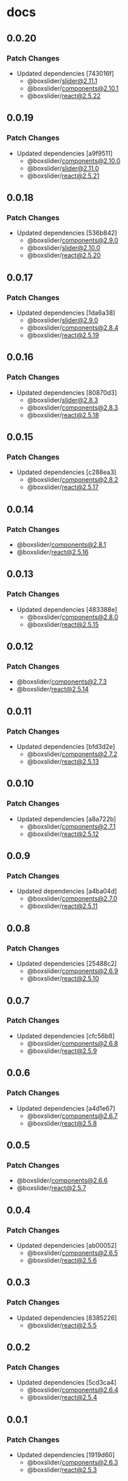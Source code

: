 # docs

## 0.0.20

### Patch Changes

- Updated dependencies [743016f]
  - @boxslider/slider@2.11.1
  - @boxslider/components@2.10.1
  - @boxslider/react@2.5.22

## 0.0.19

### Patch Changes

- Updated dependencies [a9f9511]
  - @boxslider/components@2.10.0
  - @boxslider/slider@2.11.0
  - @boxslider/react@2.5.21

## 0.0.18

### Patch Changes

- Updated dependencies [536b842]
  - @boxslider/components@2.9.0
  - @boxslider/slider@2.10.0
  - @boxslider/react@2.5.20

## 0.0.17

### Patch Changes

- Updated dependencies [1da6a38]
  - @boxslider/slider@2.9.0
  - @boxslider/components@2.8.4
  - @boxslider/react@2.5.19

## 0.0.16

### Patch Changes

- Updated dependencies [80870d3]
  - @boxslider/slider@2.8.3
  - @boxslider/components@2.8.3
  - @boxslider/react@2.5.18

## 0.0.15

### Patch Changes

- Updated dependencies [c288ea3]
  - @boxslider/components@2.8.2
  - @boxslider/react@2.5.17

## 0.0.14

### Patch Changes

- @boxslider/components@2.8.1
- @boxslider/react@2.5.16

## 0.0.13

### Patch Changes

- Updated dependencies [483388e]
  - @boxslider/components@2.8.0
  - @boxslider/react@2.5.15

## 0.0.12

### Patch Changes

- @boxslider/components@2.7.3
- @boxslider/react@2.5.14

## 0.0.11

### Patch Changes

- Updated dependencies [bfd3d2e]
  - @boxslider/components@2.7.2
  - @boxslider/react@2.5.13

## 0.0.10

### Patch Changes

- Updated dependencies [a8a722b]
  - @boxslider/components@2.7.1
  - @boxslider/react@2.5.12

## 0.0.9

### Patch Changes

- Updated dependencies [a4ba04d]
  - @boxslider/components@2.7.0
  - @boxslider/react@2.5.11

## 0.0.8

### Patch Changes

- Updated dependencies [25488c2]
  - @boxslider/components@2.6.9
  - @boxslider/react@2.5.10

## 0.0.7

### Patch Changes

- Updated dependencies [cfc56b8]
  - @boxslider/components@2.6.8
  - @boxslider/react@2.5.9

## 0.0.6

### Patch Changes

- Updated dependencies [a4d1e67]
  - @boxslider/components@2.6.7
  - @boxslider/react@2.5.8

## 0.0.5

### Patch Changes

- @boxslider/components@2.6.6
- @boxslider/react@2.5.7

## 0.0.4

### Patch Changes

- Updated dependencies [ab00052]
  - @boxslider/components@2.6.5
  - @boxslider/react@2.5.6

## 0.0.3

### Patch Changes

- Updated dependencies [8385226]
  - @boxslider/react@2.5.5

## 0.0.2

### Patch Changes

- Updated dependencies [5cd3ca4]
  - @boxslider/components@2.6.4
  - @boxslider/react@2.5.4

## 0.0.1

### Patch Changes

- Updated dependencies [1919d60]
  - @boxslider/components@2.6.3
  - @boxslider/react@2.5.3
